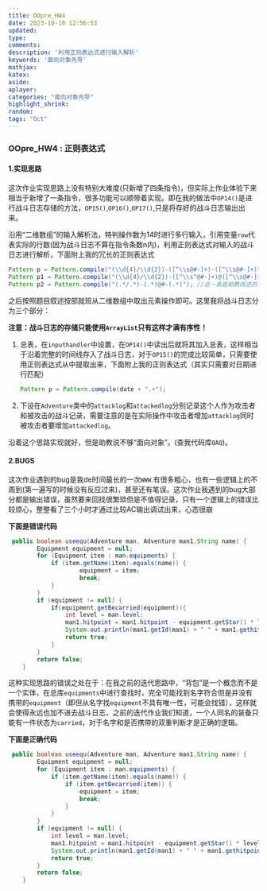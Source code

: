 ```yaml
---
title: OOpre_HW4
date: 2023-10-10 12:56:53
updated:
type:
comments: 
description: '利用正则表达式进行输入解析'
keywords: '面向对象先导'
mathjax:
katex:
aside:
aplayer:
categories: "面向对象先导"
highlight_shrink:
random:
tags: "Oct"
---
```

### OOpre_HW4 : 正则表达式

#### 1.实现思路

​	这次作业实现思路上没有特别大难度(只新增了四条指令)，但实际上作业体验下来相当于新增了一条指令，很多功能可以顺带着实现。即在我的做法中```OP14()```是进行战斗日志存储的方法，```OP15()```,```OP16()```,```OP17()```,只是将存好的战斗日志输出出来。

​	沿用“二维数组”的输入解析法，特判操作数为14时进行多行输入，引用变量```row```代表实际的行数(因为战斗日志不算在指令条数n内)，利用正则表达式对输入的战斗日志进行解析，下面附上我的冗长的正则表达式

```java
Pattern p = Pattern.compile("(\\d{4}/\\d{2})-([^\\s@#-]+)-([^\\s@#-]+)");
Pattern p1 = Pattern.compile("(\\d{4}/\\d{2})-([^\\s^@#-]+)@([^\\s@#-]+)-([^\\s@#-]+)");
Pattern p2 = Pattern.compile("(.*/.*)-(.*)@#-(.*)"); //这一条是助教改进的，还没太理解
```

​	之后按照题目叙述按部就班从二维数组中取出元素操作即可。这里我将战斗日志分为三个部分：

​	**注意：战斗日志的存储只能使用```ArrayList```只有这样才满有序性！**

1. 总表，在```inputhandler```中设置，在```OP14()```中读出后就将其加入总表，这样相当于沿着完整的时间线存入了战斗日志，对于```OP15()```的完成比较简单，只需要使用正则表达式从中提取出来，下面附上我的正则表达式（其实只需要对日期进行匹配）

   ```java
   Pattern p = Pattern.compile(date + ".+");
   ```

2. 下设在```Adventure```类中的```attacklog```和```attackedlog```分别记录这个人作为攻击者和被攻击的战斗记录，需要注意的是在实际操作中攻击者增加```attacklog```同时被攻击者要增加```attackedlog```。

​	沿着这个思路实现就好，但是助教说不够“面向对象”。(查我代码库```QAQ```)。

#### 2.BUGS

​	这次作业遇到的bug是我de时间最长的一次```WWW```.有很多粗心，也有一些逻辑上的不周到(第一遍写的时候没有反应过来)，甚至还有笔误。这次作业我遇到的bug大部分都是输出错误，虽然要来回找很繁琐但是不值得记录，只有一个逻辑上的错误比较烦心，整整看了三个小时才通过比较AC输出调试出来，心态很崩

**下面是错误代码**

```java
 public boolean useequ(Adventure man, Adventure man1,String name) {
        Equipment equipment = null;
        for (Equipment item : man.equipments) {
            if (item.getName(item).equals(name)) {
                    equipment = item;
                    break;
            }
        }
        if (equipment != null) {
            if(equipment.getBecarried(equipment)){
            	int level = man.level;
            	man1.hitpoint = man1.hitpoint - equipment.getStar() * level;
            	System.out.println(man1.getId(man1) + " " + man1.gethitpoint(man1));
            	return true;
            }
        }
        return false;
    }
```

​	这种实现思路的错误之处在于：在我之前的迭代思路中，“背包”是一个概念而不是一个实体，在总库```equipments```中进行查找时，完全可能找到名字符合但是并没有携带的```equipment```（即但从名字找```equipment```不具有唯一性，可能会找错），这样就会使得永远也加不进去战斗日志，之前的迭代作业我们知道，一个人同名的装备只能有一件状态为```carried```，对于名字和是否携带的双重判断才是正确的逻辑。

**下面是正确代码**

```java
 public boolean useequ(Adventure man, Adventure man1,String name) {
        Equipment equipment = null;
        for (Equipment item : man.equipments) {
            if (item.getName(item).equals(name)) {
                if (item.getBecarried(item)) {
                    equipment = item;
                    break;
                }
            }
        }
        if (equipment != null) {
            int level = man.level;
            man1.hitpoint = man1.hitpoint - equipment.getStar() * level;
            System.out.println(man1.getId(man1) + " " + man1.gethitpoint(man1));
            return true;
        }
        return false;
    }
```



